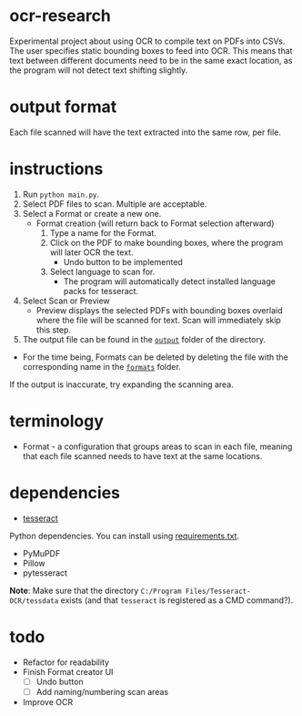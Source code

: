 # ocr-research
Experimental project about using OCR to compile text on PDFs into CSVs.
The user specifies static bounding boxes to feed into OCR. This means that text between different documents need to be in the same exact location, as the program will not detect text shifting slightly.

# output format
Each file scanned will have the text extracted into the same row, per file.

# instructions
1. Run `python main.py`.
1. Select PDF files to scan. Multiple are acceptable.
1. Select a Format or create a new one.
	- Format creation (will return back to Format selection afterward)
		1. Type a name for the Format.
		1. Click on the PDF to make bounding boxes, where the program will later OCR the text.
			- Undo button to be implemented
		1. Select language to scan for.
			- The program will automatically detect installed language packs for tesseract.
1. Select Scan or Preview
	- Preview displays the selected PDFs with bounding boxes overlaid where the file will be scanned for text. Scan will immediately skip this step.
1. The output file can be found in the [`output`](/output) folder of the directory.

- For the time being, Formats can be deleted by deleting the file with the corresponding name in the [`formats`](/formats) folder.

If the output is inaccurate, try expanding the scanning area.

# terminology
- Format - a configuration that groups areas to scan in each file, meaning that each file scanned needs to have text at the same locations.

# dependencies
- [tesseract](https://github.com/tesseract-ocr/tesseract)

Python dependencies. You can install using [requirements.txt](/requirements.txt).
- PyMuPDF
- Pillow
- pytesseract

**Note**: Make sure that the directory `C:/Program Files/Tesseract-OCR/tessdata` exists \(and that `tesseract` is registered as a CMD command?\).

# todo
- Refactor for readability
- Finish Format creator UI
	- [ ] Undo button
	- [ ] Add naming/numbering scan areas
- Improve OCR
